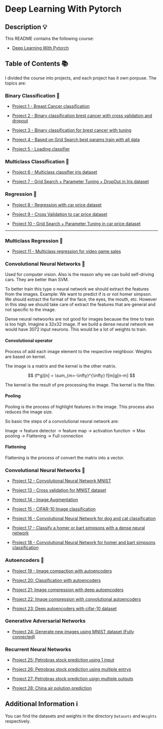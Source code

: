 # Deep Learning With Pytorch

## Description 💡

This README contains the following course:

- [Deep Learning With Pytorch](https://www.udemy.com/course/formacao-deep-learning-pytorch-python/)

## Table of Contents 📚

I divided the course into projects, and each project has it own porpuse. The topics are:

### Binary Classification 🎯

- [Project 1 - Breast Cancer classification](/Courses/Deep%20Learning%20With%20Pytorch/Project_1.ipynb)

- [Project 2 - Binary classification brest cancer with cross validation and dropout](/Courses/Deep%20Learning%20With%20Pytorch/Project_2.ipynb)

- [Project 3 - Binary classification for brest cancer with tuning](/Courses/Deep%20Learning%20With%20Pytorch/Project_3.ipynb)

- [Project 4 - Based on Grid Search best params train with all data](/Courses/Deep%20Learning%20With%20Pytorch/Project_4.ipynb)

- [Project 5 - Loading classifier](/Courses/Deep%20Learning%20With%20Pytorch/Project_5.ipynb)

### Multiclass Classification 🎯

- [Project 6 - Multiclass classifier iris dataset](/Courses/Deep%20Learning%20With%20Pytorch/Project_6.ipynb)

- [Project 7 - Grid Search + Parameter Tuning + DropOut in Iris dataset](/Courses/Deep%20Learning%20With%20Pytorch/Project_7.ipynb)

### Regression 🎯

- [Project 8 - Regression with car price dataset](/Courses/Deep%20Learning%20With%20Pytorch/Project_8.ipynb)

- [Project 9 - Cross Validation to car price dataset](/Courses/Deep%20Learning%20With%20Pytorch/Project_9.ipynb)

- [Project 10 - Grid Search + Parameter Tuning in car price dataset](/Courses/Deep%20Learning%20With%20Pytorch/Project_10.ipynb)

---

### Multiclass Regression 🎯

- [Project 11 - Multiclass regression for video game sales](/Courses/Deep%20Learning%20With%20Pytorch/Project_11.ipynb)

### Convolutional Neural Networks 🎯

Used for computer vision. Also is the reason why we can build self-driving cars. They are better than SVM.

To better train this type o neural network we should extract the features from the images. Example: We want to predict if is or not homer simpson. We should extract the format of the face, the eyes, the mouth, etc. However in this step we should take care of extract the features that are general and not specific to the image.

Dense neural netwoorks are not good for images because the time to train is too high. Imagine a 32x32 image. If we build a dense neural network we would have 3072 input neurons. This would be a lot of weights to train.

#### Convolutional operator

Process of add each image element to the respective neighboor. Weights are based on kernel. 

The image is a matrix and the kernel is the other matrix.

$$ (f*g)[n] = \sum_{m=-\infty}^{\infty} f[m]g[n-m] $$

The kernel is the result of pre processing the image. The kernel is the filter.

#### Pooling

Pooling is the process of highlight features in the image. This process also reduces the image size.

So basic the steps of a convolutional neural network are:

Image -> feature detector -> feature map -> activation function -> Max pooling -> Flattening -> Full connection

#### Flattening

Flattening is the process of convert the matrix into a vector.


### Convolutional Neural Networks 🎯

- [Project 12 - Convolutional Neural Network MNIST](/Courses/Deep%20Learning%20With%20Pytorch/Project_12.ipynb)

- [Project 13 - Cross validation for MNIST dataset](/Courses/Deep%20Learning%20With%20Pytorch/Project_13.ipynb) 

- [Project 14 - Image Augmentation](/Courses/Deep%20Learning%20With%20Pytorch/Project_14.ipynb)

- [Project 15 - CIFAR-10 Image classification](/Courses/Deep%20Learning%20With%20Pytorch/Project_15.ipynb)

- [Project 16 - Convolutional Neural Network for dog and cat classification](/Courses/Deep%20Learning%20With%20Pytorch/Project_16.ipynb)

- [Project 17 - Classify a homer or bart simpsons with a dense neural network](/Courses/Deep%20Learning%20With%20Pytorch/Project_17.ipynb)

- [Project 18 - Convolutional Neural Network for homer and bart simpsons classification](/Courses/Deep%20Learning%20With%20Pytorch/Project_18.ipynb)

### Autoencoders 🎯

- [Project 19 - Image compaction with autoencoders](/Courses/Deep%20Learning%20With%20Pytorch/Project_19.ipynb)

- [Project 20: Classification with autoencoders](/Courses/Deep%20Learning%20With%20Pytorch/Project_20.ipynb)

- [Project 21: Image compression with deep autoencoders](/Courses/Deep%20Learning%20With%20Pytorch/Project_21.ipynb)

- [Project 22: Image compression with convolutional autoencoders](/Courses/Deep%20Learning%20With%20Pytorch/Project_22.ipynb)

- [Project 23: Deep autoencoders with cifar-10 dataset](/Courses/Deep%20Learning%20With%20Pytorch/Project_23.ipynb)

### Generative Adversarial Networks 

- [Project 24: Generate new images using MNIST dataset (Fully connected)](/Courses/Deep%20Learning%20With%20Pytorch/Project_24.ipynb)

### Recurrent Neural Networks

- [Project 25: Petrobras stock prediction using 1 input](/Courses/Deep%20Learning%20With%20Pytorch/Project_25.ipynb)

- [Project 26: Petrobras stock prediction using multiple entrys](/Courses/Deep%20Learning%20With%20Pytorch/Project_26.ipynb)

- [Project 27: Petrobras stock prediction usign multiple outputs](/Courses/Deep%20Learning%20With%20Pytorch/Project_27.ipynb)

- [Project 28: China air polution prediction](/Courses/Deep%20Learning%20With%20Pytorch/Project_28.ipynb)

## Additional Information ℹ️

You can find the datasets and weights in the directory `Datasets` and `Weights` respectively.